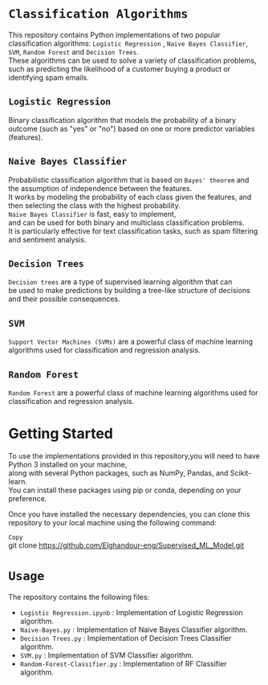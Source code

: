 
# `Classification Algorithms` <br>
This repository contains Python implementations of two popular classification algorithms: `Logistic Regression` , `Naive Bayes Classifier`, `SVM`, `Random Forest` and `Decision Trees`.<br> These algorithms can be used to solve a variety of classification problems,<br> such as predicting the likelihood of a customer buying a product or identifying spam emails.

## `Logistic Regression`
Binary classification algorithm that models the probability of a binary outcome (such as "yes" or "no") based on one or more predictor variables (features).

## `Naive Bayes Classifier`
Probabilistic classification algorithm that is based on `Bayes' theorem` and the assumption of independence between the features.<br> It works by modeling the probability of each class given the features, and then selecting the class with the highest probability.<br> `Naive Bayes Classifier` is fast, easy to implement,<br> and can be used for both binary and multiclass classification problems.<br> It is particularly effective for text classification tasks, such as spam filtering and sentiment analysis.

## `Decision Trees`
`Decision trees` are a type of supervised learning algorithm that can <br>
be used to make predictions by building a tree-like structure of decisions and their possible consequences.

## `SVM`
`Support Vector Machines (SVMs)` are a powerful class of machine learning algorithms used for classification and regression analysis.

## `Random Forest`
`Random Forest` are a powerful class of machine learning algorithms used for classification and regression analysis.

# Getting Started <br>
To use the implementations provided in this repository,you will need to have Python 3 installed on your machine,<br> along with several Python packages, such as NumPy, Pandas, and Scikit-learn.<br> You can install these packages using pip or conda, depending on your preference.

Once you have installed the necessary dependencies, you can clone this repository to your local machine using the following command:

`Copy`<br>
git clone https://github.com/Elghandour-eng/Supervised_ML_Model.git

# `Usage`
 The repository contains the following files:<br>

  - `Logistic Regression.ipynb` :  Implementation of Logistic Regression algorithm.
  - `Naive-Bayes.py` : Implementation of Naive Bayes Classifier algorithm.
  - `Decision Trees.py` : Implementation of Decision Trees Classifier algorithm.
  -  `SVM.py` : Implementation of SVM Classifier algorithm.
  -  `Random-Forest-Classifier.py` : Implementation of RF Classifier algorithm.

